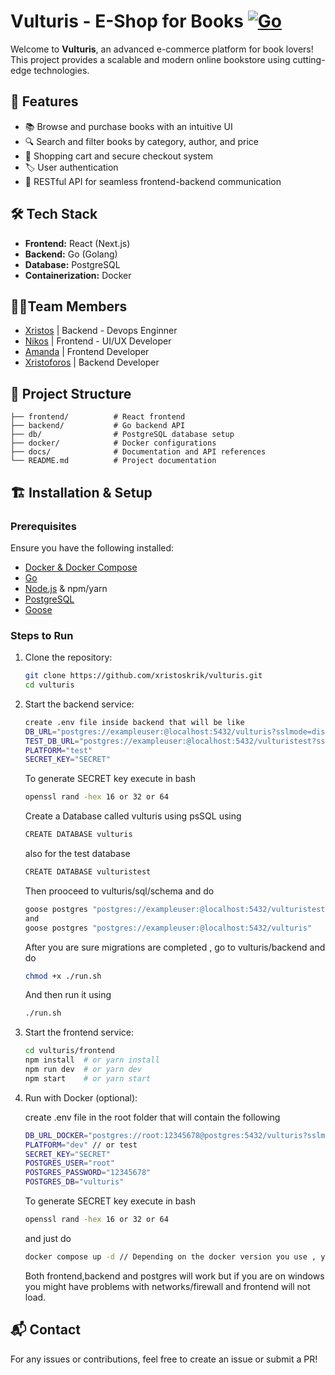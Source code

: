 # Vulturis - E-Shop for Books [![Go](https://github.com/xristoskrik/vulturis/actions/workflows/go.yml/badge.svg?branch=main)](https://github.com/xristoskrik/vulturis/actions/workflows/go.yml)

Welcome to **Vulturis**, an advanced e-commerce platform for book lovers! This project provides a scalable and modern online bookstore using cutting-edge technologies.

## 🚀 Features

- 📚 Browse and purchase books with an intuitive UI
- 🔍 Search and filter books by category, author, and price
- 🛒 Shopping cart and secure checkout system
- 🏷️ User authentication
- 🔄 RESTful API for seamless frontend-backend communication

## 🛠️ Tech Stack

- **Frontend:** React (Next.js)
- **Backend:** Go (Golang)
- **Database:** PostgreSQL
- **Containerization:** Docker

## 🧑‍💻Team Members

- [Xristos](https://github.com/xristoskrik) | Backend - Devops Enginner <br/>
- [Nikos](https://github.com/tenmakenzou) | Frontend - UI/UX Developer <br/>
- [Amanda](https://github.com/AmandaHypertextAssasin) | Frontend Developer <br/>
- [Xristoforos](https://github.com/christopherKomn) | Backend Developer <br/>

## 📂 Project Structure

```
├── frontend/          # React frontend
├── backend/           # Go backend API
├── db/                # PostgreSQL database setup
├── docker/            # Docker configurations
├── docs/              # Documentation and API references
└── README.md          # Project documentation
```

## 🏗️ Installation & Setup

### Prerequisites

Ensure you have the following installed:

- [Docker & Docker Compose](https://www.docker.com/)
- [Go](https://github.com/golang/go)
- [Node.js](https://nodejs.org/en) & npm/yarn
- [PostgreSQL](https://www.postgresql.org/)
- [Goose](https://github.com/pressly/goose)

### Steps to Run

1. Clone the repository:
   ```sh
   git clone https://github.com/xristoskrik/vulturis.git
   cd vulturis
   ```
2. Start the backend service:

   ```sh
   create .env file inside backend that will be like
   DB_URL="postgres://exampleuser:@localhost:5432/vulturis?sslmode=disable"
   TEST_DB_URL="postgres://exampleuser:@localhost:5432/vulturistest?sslmode=disable"
   PLATFORM="test"
   SECRET_KEY="SECRET"

   ```
   To generate SECRET key execute in bash


   ```sh 
   openssl rand -hex 16 or 32 or 64

   ```
   Create a Database called vulturis using psSQL using 
   ```sh
   CREATE DATABASE vulturis
   ```
   also for the test database
   ```sh
   CREATE DATABASE vulturistest
   ```
   Then prooceed to  vulturis/sql/schema and do
   ```sh
   goose postgres "postgres://exampleuser:@localhost:5432/vulturistest" 
   and
   goose postgres "postgres://exampleuser:@localhost:5432/vulturis"
   ```
   After you are sure migrations are completed , go to vulturis/backend and do 
   ```sh
   chmod +x ./run.sh
   ```
   And then run it using
   ```sh
   ./run.sh
   ```

   

4. Start the frontend service:
   ```sh
   cd vulturis/frontend
   npm install  # or yarn install
   npm run dev  # or yarn dev
   npm start    # or yarn start
   ```
5. Run with Docker (optional):

    create .env file in the root folder that will contain the following
    ```sh
    DB_URL_DOCKER="postgres://root:12345678@postgres:5432/vulturis?sslmode=disable"
    PLATFORM="dev" // or test
    SECRET_KEY="SECRET"
    POSTGRES_USER="root"
    POSTGRES_PASSWORD="12345678"
    POSTGRES_DB="vulturis"

   ```
     To generate SECRET key execute in bash
   ```sh
   openssl rand -hex 16 or 32 or 64
   ```
   and just do 
   ```sh
   docker compose up -d // Depending on the docker version you use , you might also need sudo privilege
   ```
   Both frontend,backend and postgres will work but if you are on windows you might have problems with networks/firewall and frontend will not load.


## 📬 Contact

For any issues or contributions, feel free to create an issue or submit a PR!
